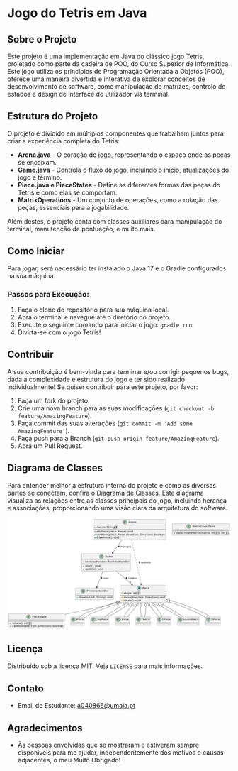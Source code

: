 # Jogo do Tetris em Java

## Sobre o Projeto
Este projeto é uma implementação em Java do clássico jogo Tetris, projetado como parte da cadeira de POO, do Curso Superior de Informática. Este jogo utiliza os princípios de Programação Orientada a Objetos (POO),  oferece uma maneira divertida e interativa de explorar conceitos de desenvolvimento de software, como manipulação de matrizes, controlo de estados e design de interface do utilizador via terminal.

## Estrutura do Projeto
O projeto é dividido em múltiplos componentes que trabalham juntos para criar a experiência completa do Tetris:

- **Arena.java** - O coração do jogo, representando o espaço onde as peças se encaixam.
- **Game.java** - Controla o fluxo do jogo, incluindo o início, atualizações do jogo e término.
- **Piece.java e PieceStates** - Define as diferentes formas das peças do Tetris e como elas se comportam.
- **MatrixOperations** - Um conjunto de operações, como a rotação das peças, essenciais para a jogabilidade.

Além destes, o projeto conta com classes auxiliares para manipulação do terminal, manutenção de pontuação, e muito mais.

## Como Iniciar
Para jogar, será necessário ter instalado o Java 17 e o Gradle configurados na sua máquina.

### Passos para Execução:
1. Faça o clone do repositório para sua máquina local.
2. Abra o terminal e navegue até o diretório do projeto.
3. Execute o seguinte comando para iniciar o jogo: `gradle run`
4. Divirta-se com o jogo Tetris!

## Contribuir
A sua contribuição é bem-vinda para terminar e/ou corrigir pequenos bugs, dada a complexidade e estrutura do jogo e ter sido realizado individualmente! Se quiser contribuir para este projeto, por favor:
1. Faça um fork do projeto.
2. Crie uma nova branch para as suas modificações (`git checkout -b feature/AmazingFeature`).
3. Faça commit das suas alterações (`git commit -m 'Add some AmazingFeature'`).
4. Faça push para a Branch (`git push origin feature/AmazingFeature`).
5. Abra um Pull Request.

## Diagrama de Classes
Para entender melhor a estrutura interna do projeto e como as diversas partes se conectam, confira o Diagrama de Classes. Este diagrama visualiza as relações entre as classes principais do jogo, incluindo herança e associações, proporcionando uma visão clara da arquitetura do software.

![Diagrama de Classes](https://github.com/mendesjosemario/tbg05/blob/main/Docs/IMG/DiagramaClasses.png)

## Licença
Distribuído sob a licença MIT. Veja `LICENSE` para mais informações.

## Contato
- Email de Estudante: <a040866@umaia.pt>

## Agradecimentos
- Às pessoas envolvidas que se mostraram e estiveram sempre disponíveis para me ajudar, independentemente dos motivos e causas adjacentes, o meu Muito Obrigado!